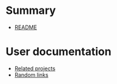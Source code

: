 # Summary

- [README](README.md)

# User documentation

- [Related projects](related-projects.md)
- [Random links](random-links.md)
